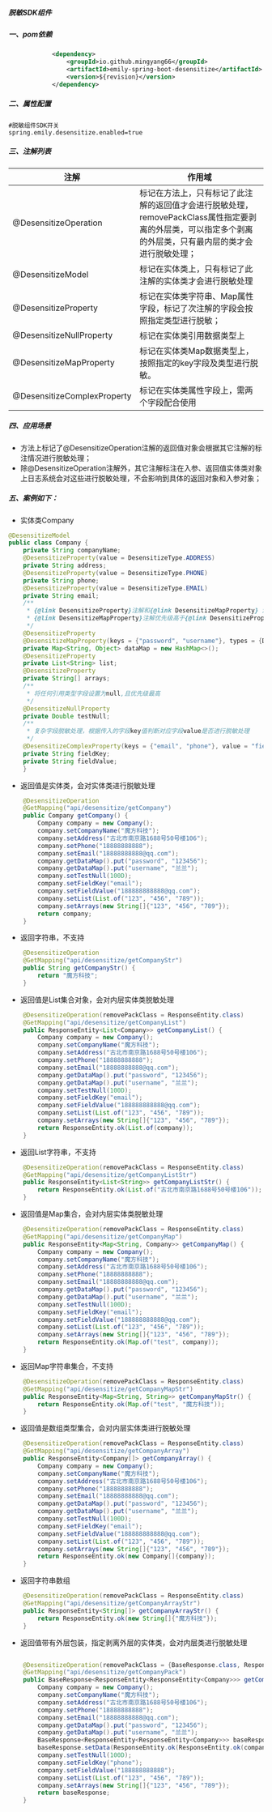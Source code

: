 ##### 脱敏SDK组件

##### 一、pom依赖

```xml
            <dependency>
                <groupId>io.github.mingyang66</groupId>
                <artifactId>emily-spring-boot-desensitize</artifactId>
                <version>${revision}</version>
            </dependency>
```

##### 二、属性配置

```properties
#脱敏组件SDK开关
spring.emily.desensitize.enabled=true
```



##### 三、注解列表

| 注解                        | 作用域                                                       |
| --------------------------- | ------------------------------------------------------------ |
| @DesensitizeOperation       | 标记在方法上，只有标记了此注解的返回值才会进行脱敏处理，removePackClass属性指定要剥离的外层类，可以指定多个剥离的外层类，只有最内层的类才会进行脱敏处理； |
| @DesensitizeModel           | 标记在实体类上，只有标记了此注解的实体类才会进行脱敏处理     |
| @DesensitizeProperty        | 标记在实体类字符串、Map属性字段，标记了次注解的字段会按照指定类型进行脱敏； |
| @DesensitizeNullProperty    | 标记在实体类引用数据类型上                                   |
| @DesensitizeMapProperty     | 标记在实体类Map数据类型上，按照指定的key字段及类型进行脱敏。 |
| @DesensitizeComplexProperty | 标记在实体类属性字段上，需两个字段配合使用                   |

##### 四、应用场景

- 方法上标记了@DesensitizeOperation注解的返回值对象会根据其它注解的标注情况进行脱敏处理；
- 除@DesensitizeOperation注解外，其它注解标注在入参、返回值实体类对象上日志系统会对这些进行脱敏处理，不会影响到具体的返回对象和入参对象；

##### 五、案例如下：

- 实体类Company

```java
@DesensitizeModel
public class Company {
    private String companyName;
    @DesensitizeProperty(value = DesensitizeType.ADDRESS)
    private String address;
    @DesensitizeProperty(value = DesensitizeType.PHONE)
    private String phone;
    @DesensitizeProperty(value = DesensitizeType.EMAIL)
    private String email;
    /**
     * {@link DesensitizeProperty}注解和{@link DesensitizeMapProperty} 注解都可以对Map集合中value为String的值进行脱敏处理；
     * {@link DesensitizeMapProperty}注解优先级高于{@link DesensitizeProperty}注解
     */
    @DesensitizeProperty
    @DesensitizeMapProperty(keys = {"password", "username"}, types = {DesensitizeType.DEFAULT, DesensitizeType.USERNAME})
    private Map<String, Object> dataMap = new HashMap<>();
    @DesensitizeProperty
    private List<String> list;
    @DesensitizeProperty
    private String[] arrays;
    /**
     * 将任何引用类型字段设置为null,且优先级最高
     */
    @DesensitizeNullProperty
    private Double testNull;
    /**
     * 复杂字段脱敏处理，根据传入的字段key值判断对应字段value是否进行脱敏处理
     */
    @DesensitizeComplexProperty(keys = {"email", "phone"}, value = "fieldValue", types = {DesensitizeType.EMAIL, DesensitizeType.PHONE})
    private String fieldKey;
    private String fieldValue;
    }
```

- 返回值是实体类，会对实体类进行脱敏处理

```java
    @DesensitizeOperation
    @GetMapping("api/desensitize/getCompany")
    public Company getCompany() {
        Company company = new Company();
        company.setCompanyName("魔方科技");
        company.setAddress("古北市南京路1688号50号楼106");
        company.setPhone("18888888888");
        company.setEmail("18888888888@qq.com");
        company.getDataMap().put("password", "123456");
        company.getDataMap().put("username", "兰兰");
        company.setTestNull(100D);
        company.setFieldKey("email");
        company.setFieldValue("188888888888@qq.com");
        company.setList(List.of("123", "456", "789"));
        company.setArrays(new String[]{"123", "456", "789"});
        return company;
    }
```

- 返回字符串，不支持

```java
    @DesensitizeOperation
    @GetMapping("api/desensitize/getCompanyStr")
    public String getCompanyStr() {
        return "魔方科技";
    }
```



- 返回值是List集合对象，会对内层实体类脱敏处理

```java
    @DesensitizeOperation(removePackClass = ResponseEntity.class)
    @GetMapping("api/desensitize/getCompanyList")
    public ResponseEntity<List<Company>> getCompanyList() {
        Company company = new Company();
        company.setCompanyName("魔方科技");
        company.setAddress("古北市南京路1688号50号楼106");
        company.setPhone("18888888888");
        company.setEmail("18888888888@qq.com");
        company.getDataMap().put("password", "123456");
        company.getDataMap().put("username", "兰兰");
        company.setTestNull(100D);
        company.setFieldKey("email");
        company.setFieldValue("188888888888@qq.com");
        company.setList(List.of("123", "456", "789"));
        company.setArrays(new String[]{"123", "456", "789"});
        return ResponseEntity.ok(List.of(company));
    }

```

- 返回List字符串，不支持

```java
    @DesensitizeOperation(removePackClass = ResponseEntity.class)
    @GetMapping("api/desensitize/getCompanyListStr")
    public ResponseEntity<List<String>> getCompanyListStr() {
        return ResponseEntity.ok(List.of("古北市南京路1688号50号楼106"));
    }
```



- 返回值是Map集合，会对内层实体类脱敏处理

```java
    @DesensitizeOperation(removePackClass = ResponseEntity.class)
    @GetMapping("api/desensitize/getCompanyMap")
    public ResponseEntity<Map<String, Company>> getCompanyMap() {
        Company company = new Company();
        company.setCompanyName("魔方科技");
        company.setAddress("古北市南京路1688号50号楼106");
        company.setPhone("18888888888");
        company.setEmail("18888888888@qq.com");
        company.getDataMap().put("password", "123456");
        company.getDataMap().put("username", "兰兰");
        company.setTestNull(100D);
        company.setFieldKey("email");
        company.setFieldValue("188888888888@qq.com");
        company.setList(List.of("123", "456", "789"));
        company.setArrays(new String[]{"123", "456", "789"});
        return ResponseEntity.ok(Map.of("test", company));
    }
```

- 返回Map字符串集合，不支持

```java
    @DesensitizeOperation(removePackClass = ResponseEntity.class)
    @GetMapping("api/desensitize/getCompanyMapStr")
    public ResponseEntity<Map<String, String>> getCompanyMapStr() {
        return ResponseEntity.ok(Map.of("test", "魔方科技"));
    }
```



- 返回值是数组类型集合，会对内层实体类进行脱敏处理

```java
    @DesensitizeOperation(removePackClass = ResponseEntity.class)
    @GetMapping("api/desensitize/getCompanyArray")
    public ResponseEntity<Company[]> getCompanyArray() {
        Company company = new Company();
        company.setCompanyName("魔方科技");
        company.setAddress("古北市南京路1688号50号楼106");
        company.setPhone("18888888888");
        company.setEmail("18888888888@qq.com");
        company.getDataMap().put("password", "123456");
        company.getDataMap().put("username", "兰兰");
        company.setTestNull(100D);
        company.setFieldKey("email");
        company.setFieldValue("188888888888@qq.com");
        company.setList(List.of("123", "456", "789"));
        company.setArrays(new String[]{"123", "456", "789"});
        return ResponseEntity.ok(new Company[]{company});
    }
```

- 返回字符串数组

```java
    @DesensitizeOperation(removePackClass = ResponseEntity.class)
    @GetMapping("api/desensitize/getCompanyArrayStr")
    public ResponseEntity<String[]> getCompanyArrayStr() {
        return ResponseEntity.ok(new String[]{"魔方科技"});
    }
```



- 返回值带有外层包装，指定剥离外层的实体类，会对内层类进行脱敏处理

```java

    @DesensitizeOperation(removePackClass = {BaseResponse.class, ResponseEntity.class, ResponseEntity.class})
    @GetMapping("api/desensitize/getCompanyPack")
    public BaseResponse<ResponseEntity<ResponseEntity<Company>>> getCompanyPack() {
        Company company = new Company();
        company.setCompanyName("魔方科技");
        company.setAddress("古北市南京路1688号50号楼106");
        company.setPhone("18888888888");
        company.setEmail("18888888888@qq.com");
        company.getDataMap().put("password", "123456");
        company.getDataMap().put("username", "兰兰");
        BaseResponse<ResponseEntity<ResponseEntity<Company>>> baseResponse = new BaseResponse<>();
        baseResponse.setData(ResponseEntity.ok(ResponseEntity.ok(company)));
        company.setTestNull(100D);
        company.setFieldKey("phone");
        company.setFieldValue("188888888888");
        company.setList(List.of("123", "456", "789"));
        company.setArrays(new String[]{"123", "456", "789"});
        return baseResponse;
    }
```

